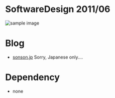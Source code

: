 SoftwareDesign 2011/06=======![sample image](http://sonson.jp/wp/wp-content/uploads/2011/04/softwareDesign201106.png)Blog======= * [sonson.jp][]Sorry, Japanese only....Dependency======= * none[sonson.jp]: http://sonson.jp